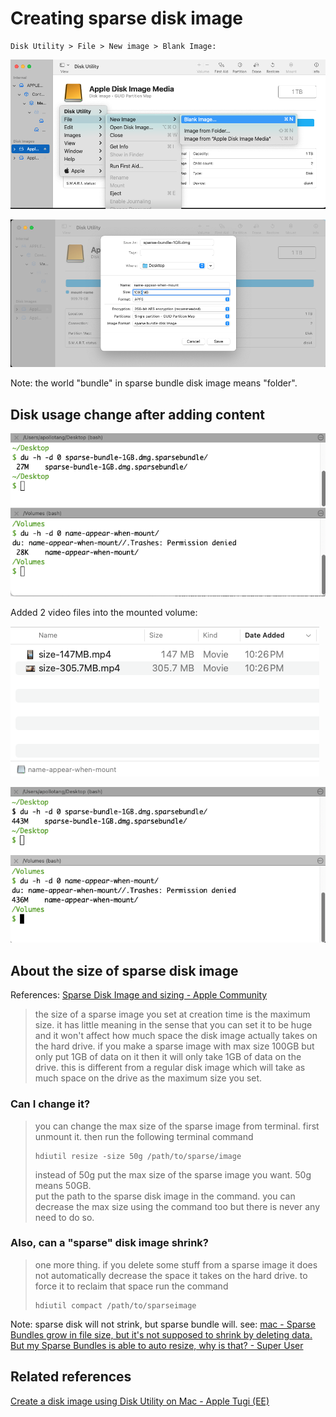 # Creating sparse disk image 



```
Disk Utility > File > New image > Blank Image:
```

![creating-disk-image-container](./assets/creating-disk-image-container.png)



![creating-a-1GB-sparse-bundle](./assets/creating-a-1GB-sparse-bundle.png)

Note: the world "bundle" in sparse bundle disk image means "folder". 


## Disk usage change after adding content



![before-adding-content](./assets/before-adding-content.png)

Added 2 video files into the mounted volume:

![add-some-file](./assets/add-some-file.png)

![after-adding-content](./assets/after-adding-content.png)



## About the size of sparse disk image

References: [Sparse Disk Image and sizing - Apple Community](https://discussions.apple.com/thread/2197329?sortBy=rank) 


> the size of a sparse image you set at creation time is the maximum size. it has little meaning in the sense that you can set it to be huge and it won't affect how much space the disk image actually takes on the hard drive. if you make a sparse image with max size 100GB but only put 1GB of data on it then it will only take 1GB of data on the drive. this is different from a regular disk image which will take as much space on the drive as the maximum size you set.



### Can I change it?

> you can change the max size of the sparse image from terminal. first unmount it. then run the following terminal command    
>
> ```
> hdiutil resize -size 50g /path/to/sparse/image
> ```
>
> instead of 50g put the max size of the sparse image you want. 50g means 50GB.  
> put the path to the sparse disk image in the command. you can decrease the max size using the command too but there is never any need to do so.



### Also, can a "sparse" disk image shrink?


> one more thing. if you delete some stuff from a sparse image it does not automatically decrease the space it takes on the hard drive. to force it to reclaim that space run the command 
>
> ```
> hdiutil compact /path/to/sparseimage
> ```



Note:  sparse disk will not strink, but sparse bundle will. see:  [mac - Sparse Bundles grow in file size, but it's not supposed to shrink by deleting data. But my Sparse Bundles is able to auto resize, why is that? - Super User](https://superuser.com/questions/1816563/sparse-bundles-grow-in-file-size-but-its-not-supposed-to-shrink-by-deleting-da/1875369#1875369) 



## Related references

[Create a disk image using Disk Utility on Mac - Apple Tugi (EE)](https://support.apple.com/et-ee/guide/disk-utility/dskutl11888/mac#:~:text=Sparse%20bundle%20disk%20image%3A%20Same,shrinks%20and%20grows%20as%20needed.) 
